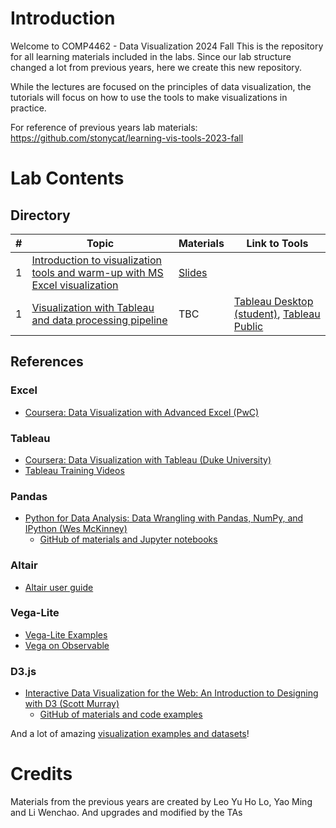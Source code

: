 # Introduction
Welcome to COMP4462 - Data Visualization 2024 Fall
This is the repository for all learning materials included in the labs. Since our lab structure changed a lot from previous years, here we create this new repository.

While the lectures are focused on the principles of data visualization, the tutorials will focus on how to use the tools to make visualizations in practice.

For reference of previous years lab materials: 
https://github.com/stonycat/learning-vis-tools-2023-fall

# Lab Contents
## Directory

| # | Topic | Materials | Link to Tools |
| - | - | - | - |
| 1 | [Introduction to visualization tools and warm-up with MS Excel visualization](./tutorial01) | [Slides](https://shorturl.at/h5S3C) ||
| 1 | [Visualization with Tableau and data processing pipeline](./tutorial02) | TBC | [Tableau Desktop (student)](https://www.tableau.com/academic/students), [Tableau Public](https://public.tableau.com) |

## References

### Excel
- [Coursera: Data Visualization with Advanced Excel (PwC)](https://www.coursera.org/learn/advanced-excel)

### Tableau
- [Coursera: Data Visualization with Tableau (Duke University)](https://www.coursera.org/learn/analytics-tableau)
- [Tableau Training Videos](https://www.tableau.com/learn/training)

### Pandas
- [Python for Data Analysis: Data Wrangling with Pandas, NumPy, and IPython (Wes McKinney)](https://www.amazon.com/dp/1449319793)
  - [GitHub of materials and Jupyter notebooks](https://github.com/wesm/pydata-book)

### Altair
- [Altair user guide](https://altair-viz.github.io/user_guide/data.html)

### Vega-Lite
- [Vega-Lite Examples](https://vega.github.io/vega-lite/examples/)
- [Vega on Observable](https://observablehq.com/@vega)

### D3.js
- [Interactive Data Visualization for the Web: An Introduction to Designing with D3 (Scott Murray)](https://alignedleft.com/work/d3-book-2e)
  - [GitHub of materials and code examples](https://github.com/alignedleft/d3-book)

And a lot of amazing [visualization examples and datasets](./tutorial03)!

# Credits
Materials from the previous years are created by Leo Yu Ho Lo, Yao Ming and Li Wenchao.
And upgrades and modified by the TAs
